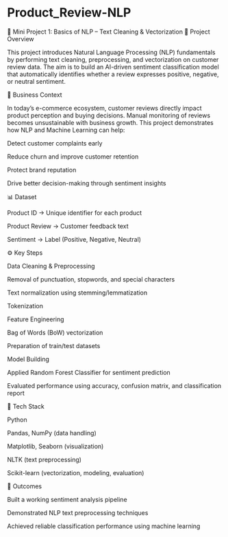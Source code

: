 # Product_Review-NLP
📝 Mini Project 1: Basics of NLP – Text Cleaning & Vectorization
📌 Project Overview

This project introduces Natural Language Processing (NLP) fundamentals by performing text cleaning, preprocessing, and vectorization on customer review data. The aim is to build an AI-driven sentiment classification model that automatically identifies whether a review expresses positive, negative, or neutral sentiment.

💼 Business Context

In today’s e-commerce ecosystem, customer reviews directly impact product perception and buying decisions. Manual monitoring of reviews becomes unsustainable with business growth.
This project demonstrates how NLP and Machine Learning can help:

Detect customer complaints early

Reduce churn and improve customer retention

Protect brand reputation

Drive better decision-making through sentiment insights

📊 Dataset

Product ID → Unique identifier for each product

Product Review → Customer feedback text

Sentiment → Label (Positive, Negative, Neutral)

⚙️ Key Steps

Data Cleaning & Preprocessing

Removal of punctuation, stopwords, and special characters

Text normalization using stemming/lemmatization

Tokenization

Feature Engineering

Bag of Words (BoW) vectorization

Preparation of train/test datasets

Model Building

Applied Random Forest Classifier for sentiment prediction

Evaluated performance using accuracy, confusion matrix, and classification report

🚀 Tech Stack

Python

Pandas, NumPy (data handling)

Matplotlib, Seaborn (visualization)

NLTK (text preprocessing)

Scikit-learn (vectorization, modeling, evaluation)

📌 Outcomes

Built a working sentiment analysis pipeline

Demonstrated NLP text preprocessing techniques

Achieved reliable classification performance using machine learning
